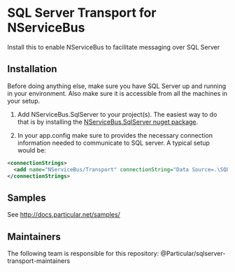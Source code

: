 # SQL Server Transport for NServiceBus

Install this to enable NServiceBus to facilitate messaging over SQL Server

## Installation

Before doing anything else, make sure you have SQL Server up and running in your environment. Also make sure it is accessible from all the machines in your setup.

1. Add NServiceBus.SqlServer to your project(s). The easiest way to do that is by installing the [NServiceBus.SqlServer nuget package](https://www.nuget.org/packages/NServiceBus.SqlServer).

2. In your app.config make sure to provides the necessary connection information needed to communicate to SQL server. A typical setup would be:

````xml
<connectionStrings>
  <add name="NServiceBus/Transport" connectionString="Data Source=.\SQLEXPRESS;Initial Catalog=nservicebus;Integrated Security=True"/>
</connectionStrings>
````

## Samples

See http://docs.particular.net/samples/

## Maintainers
The following team is responsible for this repository: @Particular/sqlserver-transport-maintainers
